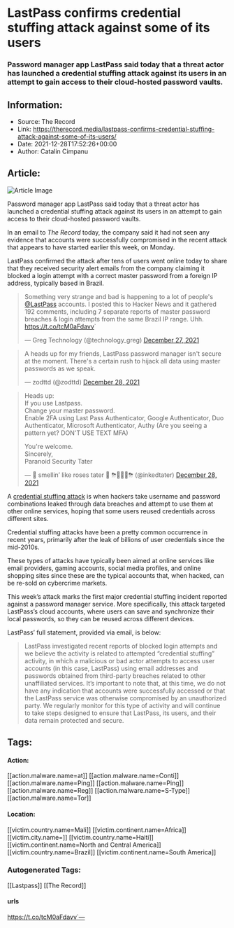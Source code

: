 # LastPass confirms credential stuffing attack against some of its users
### Password manager app LastPass said today that a threat actor has launched a credential stuffing attack against its users in an attempt to gain access to their cloud-hosted password vaults.

## Information:
+ Source: The Record
+ Link: https://therecord.media/lastpass-confirms-credential-stuffing-attack-against-some-of-its-users/
+ Date: 2021-12-28T17:52:26+00:00
+ Author: Catalin Cimpanu


## Article:
![Article Image](https://therecord.media/wp-content/uploads/2021/12/lastpass.png)

Password manager app LastPass said today that a threat actor has launched a credential stuffing attack against its users in an attempt to gain access to their cloud-hosted password vaults.


In an email to *The Record* today, the company said it had not seen any evidence that accounts were successfully compromised in the recent attack that appears to have started earlier this week, on Monday.


LastPass confirmed the attack after tens of users went online today to share that they received security alert emails from the company claiming it blocked a login attempt with a correct master password from a foreign IP address, typically based in Brazil.




> Something very strange and bad is happening to a lot of people's [@LastPass](https://twitter.com/LastPass?ref_src=twsrc%5Etfw) accounts. I posted this to Hacker News and it gathered 192 comments, including 7 separate reports of master password breaches & login attempts from the same Brazil IP range. Uhh. <https://t.co/tcM0aFdavv>`
> 
> — Greg Technology (@technology\_greg) [December 27, 2021](https://twitter.com/technology_greg/status/1475600580521381889?ref_src=twsrc%5Etfw)





> A heads up for my friends, LastPass password manager isn't secure at the moment. There's a certain rush to hijack all data using master passwords as we speak.
> 
> — zodttd (@zodttd) [December 28, 2021](https://twitter.com/zodttd/status/1475728313117298691?ref_src=twsrc%5Etfw)





> Heads up:  
> If you use Lastpass.   
> Change your master password.   
> Enable 2FA using Last Pass Authenticator, Google Authenticator, Duo Authenticator, Microsoft Authenticator, Authy (Are you seeing a pattern yet? DON'T USE TEXT MFA)   
>   
> You're welcome.  
> Sincerely,   
> Paranoid Security Tater
> 
> — 🌹 smellin’ like roses tater 🌹 ⛈👨🏻‍💻⛈ (@inkedtater) [December 28, 2021](https://twitter.com/inkedtater/status/1475863317168025600?ref_src=twsrc%5Etfw)



A [credential stuffing attack](https://en.wikipedia.org/wiki/Credential_stuffing) is when hackers take username and password combinations leaked through data breaches and attempt to use them at other online services, hoping that some users reused credentials across different sites.


Credential stuffing attacks have been a pretty common occurrence in recent years, primarily after the leak of billions of user credentials since the mid-2010s.


These types of attacks have typically been aimed at online services like email providers, gaming accounts, social media profiles, and online shopping sites since these are the typical accounts that, when hacked, can be re-sold on cybercrime markets.


This week’s attack marks the first major credential stuffing incident reported against a password manager service. More specifically, this attack targeted LastPass’s cloud accounts, where users can save and synchronize their local passwords, so they can be reused across different devices.


LastPass’ full statement, provided via email, is below:



> LastPass investigated recent reports of blocked login attempts and we believe the activity is related to attempted “credential stuffing” activity, in which a malicious or bad actor attempts to access user accounts (in this case, LastPass) using email addresses and passwords obtained from third-party breaches related to other unaffiliated services. It’s important to note that, at this time, we do not have any indication that accounts were successfully accessed or that the LastPass service was otherwise compromised by an unauthorized party. We regularly monitor for this type of activity and will continue to take steps designed to ensure that LastPass, its users, and their data remain protected and secure.  
> 
> 





## Tags:

#### Action:
[[action.malware.name=at]] [[action.malware.name=Conti]] [[action.malware.name=Ping]] [[action.malware.name=Ping]] [[action.malware.name=Reg]] [[action.malware.name=S-Type]] [[action.malware.name=Tor]]

#### Location:
[[victim.country.name=Mali]] [[victim.continent.name=Africa]] [[victim.city.name=]] [[victim.country.name=Haiti]] [[victim.continent.name=North and Central America]] [[victim.country.name=Brazil]] [[victim.continent.name=South America]]

### Autogenerated Tags:
[[Lastpass]] [[The Record]]
#### urls
https://t.co/tcM0aFdavv`—

